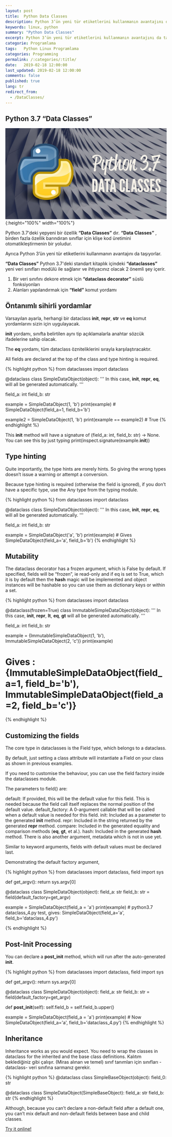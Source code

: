 ```yaml
---
layout: post
title:  Python Data Classes
description: Python 3’ün yeni tür etiketlerini kullanmanın avantajını da taşıyorlar.
keywords: linux, python
summary: "Python Data Classes"
excerpt: Python 3’ün yeni tür etiketlerini kullanmanın avantajını da taşıyorlar.
categorie: Programlama
tags:   Python Linux Programlama
categories: Programming
permalink: /:categories/:title/
date:   2019-02-18 12:00:00
last_updated: 2019-02-18 12:00:00
comments: false
published: true
lang: tr
redirect_from:
  - /DataClasses/
---
```

 
  
## Python 3.7 “Data Classes”

![Data Classes](/images/data-class/data-class.jpg "Data Classes"){:height="100%" width="100%"}

Python 3.7'deki yepyeni bir özellik __“Data Classes”__ dır. __“Data Classes”__ , birden fazla özellik barındıran sınıflar için klişe kod üretimini otomatikleştirmenin bir yoludur.

Ayrıca Python 3’ün yeni tür etiketlerini kullanmanın avantajını da taşıyorlar.

__“Data Classes”__  Python 3.7'deki standart kitaplık içindeki  __“dataclasses”__ yeni veri sınıfları modülü ile sağlanır ve ihtiyacınız olacak 2 önemli şey içerir.
 
1. Bir veri sınıfını dekore etmek için __“dataclass decorator”__ süslü fonksiyonları
2. Alanları yapılandırmak için __“field”__ komut yordamı

## Öntanımlı sihirli yordamlar
Varsayılan ayarla,  herhangi bir dataclass  __init__, __repr__, __str__ ve __eq__ komut yordamlarını sizin için uygulayacak.

__init__ yordamı, sınıfta belirtilen aynı tip açıklamalarla anahtar sözcük ifadelerine sahip olacak.

The __eq__ yordamı, tüm dataclass özniteliklerini sırayla karşılaştıracaktır.

All fields are declared at the top of the class and type hinting is required. 

{% highlight python %}
from dataclasses import dataclass

@dataclass
class SimpleDataObject(object):
  '''
  In this case,
  __init__, __repr__, __eq__,  will all be generated automatically.
  '''
  
  field_a: int
  field_b: str

example = SimpleDataObject(1, 'b')
print(example)  # SimpleDataObject(field_a=1, field_b='b')

example2 = SimpleDataObject(1, 'b')
print(example == example2)  # True
{% endhighlight %}

This __init__ method will have a signature of (field_a: int, field_b: str) -> None. You can see this by just typing print(inspect.signature(example.__init__))

## Type hinting
Quite importantly, the type hints are merely hints. So giving the wrong types doesn’t issue a warning or attempt a conversion.

Because type hinting is required (otherwise the field is ignored), if you don’t have a specific type, use the Any type from the typing module.


{% highlight python %}
from dataclasses import dataclass


@dataclass
class SimpleDataObject(object):
  '''
  In this case,
  __init__, __repr__, __eq__,  will all be generated automatically.
  '''
  
  field_a: int
  field_b: str

example = SimpleDataObject('a', 'b')
print(example)  # Gives SimpleDataObject(field_a='a', field_b='b')
{% endhighlight %}

## Mutability
The dataclass decorator has a frozen argument, which is False by default. If specified, fields will be “frozen”, ie read-only and if eq is set to True, which it is by default then the __hash__ magic will be implemented and object instances will be hashable so you can use them as dictionary keys or within a set.


{% highlight python %}
from dataclasses import dataclass

@dataclass(frozen=True)
class ImmutableSimpleDataObject(object):
  '''
  In this case,
  __init__, __repr__, __lt__, __eq__, __gt__ will all be generated automatically.
  '''
  
  field_a: int
  field_b: str

example = {ImmutableSimpleDataObject(1, 'b'), ImmutableSimpleDataObject(2, 'c')}
print(example)

# Gives : {ImmutableSimpleDataObject(field_a=1, field_b='b'), ImmutableSimpleDataObject(field_a=2, field_b='c')}

{% endhighlight %}

## Customizing the fields
The core type in dataclasses is the Field type, which belongs to a dataclass.

By default, just setting a class attribute will instantiate a Field on your class as shown in previous examples.

If you need to customise the behaviour, you can use the field factory inside the dataclasses module.

The parameters to field() are:

default: If provided, this will be the default value for this field. This is needed because the field call itself replaces the normal position of the default value.
default_factory: A 0-argument callable that will be called when a default value is needed for this field.
init: Included as a parameter to the generated __init__ method.
repr: Included in the string returned by the generated __repr__ method.
compare: Included in the generated equality and comparison methods (__eq__, __gt__, et al.).
hash: Included in the generated __hash__ method.
There is also another argument, metadata which is not in use yet.

Similar to keyword arguments, fields with default values must be declared last.

Demonstrating the default factory argument,


{% highlight python %}
from dataclasses import dataclass, field
import sys


def get_argv():
    return sys.argv[0]


@dataclass
class SimpleDataObject(object):
  field_a: str
  field_b: str = field(default_factory=get_argv)

example = SimpleDataObject(field_a = 'a')
print(example)  # python3.7 dataclass_4.py test, gives: SimpleDataObject(field_a='a', field_b='dataclass_4.py')


{% endhighlight %}

## Post-Init Processing
You can declare a __post_init__ method, which will run after the auto-generated __init__.


{% highlight python %}
from dataclasses import dataclass, field
import sys


def get_argv():
    return sys.argv[0]


@dataclass
class SimpleDataObject(object): 
  field_a: str
  field_b: str = field(default_factory=get_argv)

  def __post_init__(self):
      self.field_b = self.field_b.upper()

example = SimpleDataObject(field_a = 'a')
print(example)  # Now SimpleDataObject(field_a='a', field_b='dataclass_4.py')
{% endhighlight %}

## Inheritance
Inheritance works as you would expect. You need to wrap the classes in dataclass for the inherited and the base class definitions.
Kalıtım beklediğiniz gibi çalışır. (Miras alınan ve temel) sınıf tanımları için sınıfları -dataclass- veri sınıfına sarmanız gerekir. 

{% highlight python %}
@dataclass
class SimpleBaseObject(object):
    field_0: str

@dataclass
class SimpleDataObject(SimpleBaseObject):
  field_a: str
  field_b: str
{% endhighlight %}

Although, because you can’t declare a non-default field after a default one, you can’t mix default and non-default fields between base and child classes.

[Try it online!](https://tio.run/##K6gsycjPM/7/P60oP1chJbEkMTknsbg4tVghM7cgv6gEIcTF5YBgg0mFgPzMvBIrLgUgqLBSSMvJTywBcyqROVVQjoKtgoGeARdXAZAB1qhhqGeqo2CkZ6rJVVAE4hdo/v8PAA "Python 3 – Try It Online")

